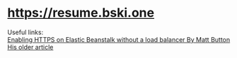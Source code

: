 
# https://resume.bski.one  


Useful links:  
[Enabling HTTPS on Elastic Beanstalk without a load balancer By Matt Button](https://www.mattbutton.com/2019/02/12/enabling-https-on-elastic-beanstalk-without-a-load-balancer/)  
[His older article]( https://www.mattbutton.com/2018/08/06/enabling-https-on-elastic-beanstalk-without-a-load-balancer/)  
